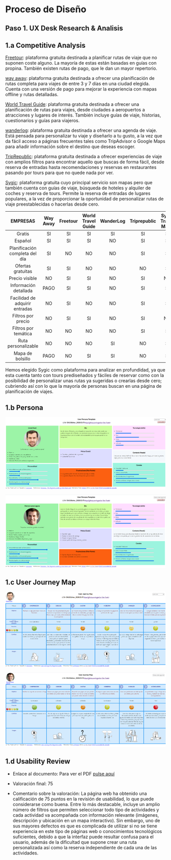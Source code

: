 # Proceso de Diseño 

## Paso 1. UX Desk Research & Analisis 

1.a Competitive Analysis
-----

[Freetour](https://www.freetour.com): plataforma gratuita destinada a planificar rutas de viaje que no suponen coste alguno. La mayoría de estas están basadas en guías con propina. También existen rutas de pago, que le dan un mayor repertorio.

[way away](https://www.way-away.es/): plataforma gratuita destinada a ofrecer una planificación de rutas completa para viajes de entre 3 y 7 días en una ciudad elegida. Cuenta con una versión de pago para mejorar la experiencia con mapas offline y rutas detalladas.

[World Travel Guide](https://www.worldtravelguide.net/): plataforma gratuita destinada a ofrecer una planificación de rutas para viajes, desde ciudades a aeropuertos a atracciones y lugares de interés. También incluye guías de viaje, historias, cuestionarios y guías para viajeros.

[wanderlog](https://wanderlog.com/): plataforma gratuita destinada a ofrecer una agenda de viaje. Está pensada para personalizar tu viaje y diseñarlo a tu gusto, a la vez que da fácil acceso a páginas frecuentes tales como TripAdvisor o Google Maps para añadir información sobre el destino que deseas escoger.

[TripRepublic](https://triprepublic.com/): plataforma gratuita destinada a ofrecer experiencias de viaje con amplios filtros para encontrar aquello que buscas de forma fácil, desde reserva de entradas hasta recomendaciones y reservas en restaurantes pasando por tours para que no quede nada por ver.

[Sygic](https://travel.sygic.com/es): plataforma gratuita cuyo principal servicio son mapas pero que también cuenta con guías de viaje, búsqueda de hoteles y alquiler de coches y reserva de tours. Permite la reserva de entradas de lugares populares, a la vez de proporcionar la oportunidad de personalizar rutas de viaje preestablecidas o hacerlas desde cero.

|EMPRESAS                        | Way Away | Freetour | World Travel Guide  | WanderLog  | Triprepublic  | Sygic Travel Maps |
| :------:                       | :------: | :------: |  :---------------:  | :--------: |  :--------:   | :---------------: |
| Gratis                         |    SI    |    SI    |          SI         |     SI     |      SI       |         SI        |
| Español                        |    SI    |    SI    |          SI         |     NO     |      SI       |         SI        |
| Planificación completa del día |    SI    |    NO    |          NO         |     NO     |      SI       |         SI        |
| Ofertas gratuitas              |    SI    |    SI    |          NO         |     NO     |      NO       |         SI        |       
| Precio visible                 |    NO    |    SI    |          SI         |     NO     |      SI       |         NO        |
| Información detallada          |   PAGO   |    SI    |          SI         |     NO     |      SI       |         SI        |       
| Facilidad de adquirir entradas |    NO    |    SI    |          NO         |     NO     |      SI       |         SI        |
| Filtros por precio             |    NO    |    SI    |          SI         |     NO     |      SI       |         NO        |  
| Filtros por temática           |    NO    |    NO    |          NO         |     NO     |      SI       |         SI        |  
| Ruta personalizable            |    NO    |    NO    |          NO         |     SI     |      NO       |         SI        |
| Mapa de bolsillo               |   PAGO   |    NO    |          SI         |     SI     |      NO       |         SI        |

Hemos elegido Sygic como plataforma para analizar en profundidad, ya que esta cuenta tanto con tours prediseñados y fáciles de reservar como con la posibilidad de personalizar unas rutas ya sugeridas o crearlas desde cero; cubriendo así con lo que la mayoría de personas buscan en una página de planificación de viajes.

1.b Persona
-----

![foto1](lionel.png)


![foto2](marcos.png)

1.c User Journey Map
----

![foto3](lionel_journey.png)


![foto4](marcos_journey.png)


1.d Usability Review
----

- Enlace al documento:
      Para ver el PDF [pulse aquí](Usability_review.pdf)

- Valoración final: 75
- Comentario sobre la valoración: La página web ha obtenido una calificación de 75 puntos en la revisión de usabilidad, lo que puede considerarse como buena. Entre lo más destacable, incluye un amplio número de filtros que permiten seleccionar todo tipo de actividades y cada actividad va acompañada con información relevante (imágenes, descripción y ubicación en un mapa interactivo). Sin embargo, uno de sus mayores defectos es que es complicada de utilizar si no se tiene experiencia en este tipo de páginas web o conocimientos tecnológicos suficientes, debido a que la interfaz puede resultar confusa para el usuario, además de la dificultad que supone crear una ruta personalizada así como la reserva independiente de cada una de las actividades.


